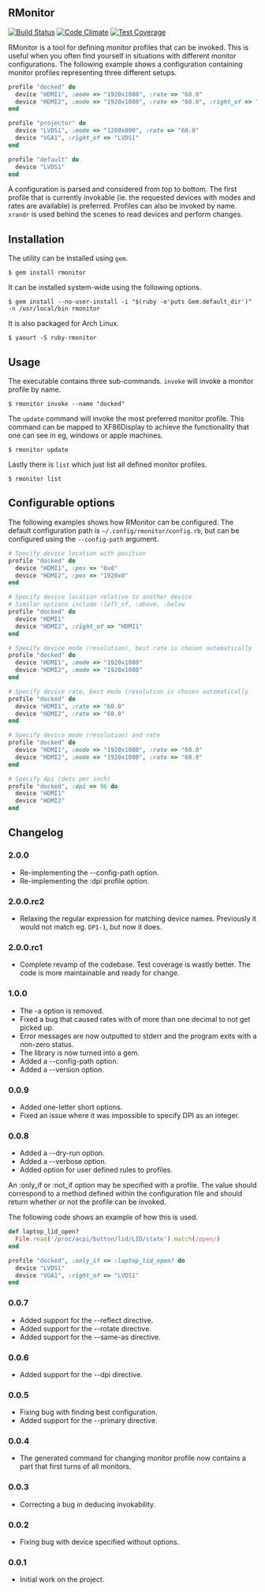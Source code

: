 ## RMonitor

[![Build Status](https://travis-ci.org/badeball/rmonitor.png)](https://travis-ci.org/badeball/rmonitor)
[![Code Climate](https://codeclimate.com/github/badeball/rmonitor/badges/gpa.svg)](https://codeclimate.com/github/badeball/rmonitor)
[![Test Coverage](https://codeclimate.com/github/badeball/rmonitor/badges/coverage.svg)](https://codeclimate.com/github/badeball/rmonitor/coverage)

RMonitor is a tool for defining monitor profiles that can be invoked. This is
useful when you often find yourself in situations with different monitor
configurations. The following example shows a configuration containing monitor
profiles representing three different setups.

```ruby
profile "docked" do
  device "HDMI1", :mode => "1920x1080", :rate => "60.0"
  device "HDMI2", :mode => "1920x1080", :rate => "60.0", :right_of => "HDMI1"
end

profile "projector" do
  device "LVDS1", :mode => "1280x800", :rate => "60.0"
  device "VGA1", :right_of => "LVDS1"
end

profile "default" do
  device "LVDS1"
end
```

A configuration is parsed and considered from top to bottom. The first profile
that is currently invokable (ie. the requested devices with modes and rates are
available) is preferred. Profiles can also be invoked by name. `xrandr` is used
behind the scenes to read devices and perform changes.

## Installation

The utility can be installed using `gem`.

```
$ gem install rmonitor
```

It can be installed system-wide using the following options.

```
$ gem install --no-user-install -i "$(ruby -e'puts Gem.default_dir')" -n /usr/local/bin rmonitor
```

It is also packaged for Arch Linux.

```
$ yaourt -S ruby-rmonitor
```

## Usage

The executable contains three sub-commands. `invoke` will invoke a monitor
profile by name.

```
$ rmonitor invoke --name "docked"
```

The `update` command will invoke the most preferred monitor profile. This
command can be mapped to XF86Display to achieve the functionality that one can
see in eg, windows or apple machines.

```
$ rmonitor update
```

Lastly there is `list` which just list all defined monitor profiles.

```
$ rmonitor list
```

## Configurable options

The following examples shows how RMonitor can be configured. The default
configuration path is `~/.config/rmonitor/config.rb`, but can be configured
using the `--config-path` argument.

```ruby
# Specify device location with position
profile "docked" do
  device "HDMI1", :pos => "0x0"
  device "HDMI2", :pos => "1920x0"
end
```

```ruby
# Specify device location relative to another device
# Similar options include :left_of, :above, :below
profile "docked" do
  device "HDMI1"
  device "HDMI2", :right_of => "HDMI1"
end
```

```ruby
# Specify device mode (resolution), best rate is chosen automatically
profile "docked" do
  device "HDMI1", :mode => "1920x1080"
  device "HDMI2", :mode => "1920x1080"
end
```

```ruby
# Specify device rate, best mode (resolution is chosen automatically
profile "docked" do
  device "HDMI1", :rate => "60.0"
  device "HDMI2", :rate => "60.0"
end
```

```ruby
# Specify device mode (resolution) and rate
profile "docked" do
  device "HDMI1", :mode => "1920x1080", :rate => "60.0"
  device "HDMI2", :mode => "1920x1080", :rate => "60.0"
end
```

```ruby
# Specify dpi (dots per inch)
profile "docked", :dpi => 96 do
  device "HDMI1"
  device "HDMI2"
end
```

## Changelog

### 2.0.0

* Re-implementing the --config-path option.
* Re-implementing the :dpi profile option.

### 2.0.0.rc2

* Relaxing the regular expression for matching device names. Previously it
  would not match eg. `DP1-1`, but now it does.

### 2.0.0.rc1

* Complete revamp of the codebase. Test coverage is wastly better. The code is
  more maintainable and ready for change.

### 1.0.0

* The -a option is removed.
* Fixed a bug that caused rates with of more than one decimal to not get picked up.
* Error messages are now outputted to stderr and the program exits with a non-zero status.
* The library is now turned into a gem.
* Added a --config-path option.
* Added a --version option.

### 0.0.9

* Added one-letter short options.
* Fixed an issue where it was impossible to specify DPI as an integer.

### 0.0.8

* Added a --dry-run option.
* Added a --verbose option.
* Added option for user defined rules to profiles.

An :only_if or :not_if option may be specified with a profile. The value
should correspond to a method defined within the configuration file and
should return whether or not the profile can be invoked.

The following code shows an example of how this is used.

```ruby
def laptop_lid_open?
  File.read('/proc/acpi/button/lid/LID/state').match(/open/)
end

profile "docked", :only_if => :laptop_lid_open? do
  device "LVDS1"
  device "VGA1", :right_of => "LVDS1"
end
```

### 0.0.7

* Added support for the --reflect directive.
* Added support for the --rotate directive.
* Added support for the --same-as directive.

### 0.0.6

* Added support for the --dpi directive.

### 0.0.5

* Fixing bug with finding best configuration.
* Added support for the --primary directive.

### 0.0.4

* The generated command for changing monitor profile now contains a part that first turns of all monitors.

### 0.0.3

* Correcting a bug in deducing invokability.

### 0.0.2

* Fixing bug with device specified without options.

### 0.0.1

* Initial work on the project.
